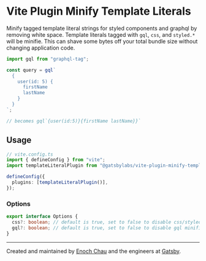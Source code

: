 # Vite Plugin Minify Template Literals

Minify tagged template literal strings for styled components and graphql by removing white space.
Template literals tagged with `gql`, `css`, and `styled.*` will be minifie.
This can shave some bytes off your total bundle size without changing application code.

```js
import gql from "graphql-tag";

const query = gql`
  {
    user(id: 5) {
      firstName
      lastName
    }
  }
`;

// becomes gql`{user(id:5)}{firstName lastName}}`
```

## Usage

```ts
// vite.config.ts
import { defineConfig } from "vite";
import templateLiteralPlugin from "@gatsbylabs/vite-plugin-minify-template-literals";

defineConfig({
  plugins: [templateLiteralPlugin()],
});
```

### Options

```ts
export interface Options {
  css?: boolean; // default is true, set to false to disable css/styled.* minification
  gql?: boolean; // default is true, set to false to disable gql minification
}
```

---

Created and maintained by [Enoch Chau](https://enochchau.com) and the engineers at [Gatsby](https://gatsby.events).
